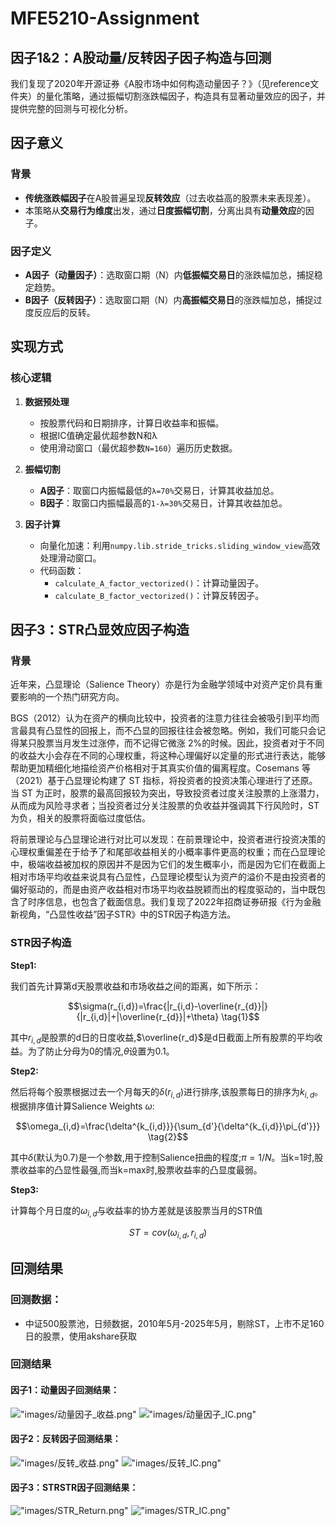 # MFE5210-Assignment

## 因子1&2：A股动量/反转因子因子构造与回测

我们复现了2020年开源证券《A股市场中如何构造动量因子？》（见reference文件夹）的量化策略，通过振幅切割涨跌幅因子，构造具有显著动量效应的因子，并提供完整的回测与可视化分析。

## 因子意义

### 背景

- **传统涨跌幅因子**在A股普遍呈现**反转效应**（过去收益高的股票未来表现差）。
- 本策略从**交易行为维度**出发，通过**日度振幅切割**，分离出具有**动量效应**的因子。

### 因子定义

- **A因子（动量因子）**：选取窗口期（N）内**低振幅交易日**的涨跌幅加总，捕捉稳定趋势。
- **B因子（反转因子）**：选取窗口期（N）内**高振幅交易日**的涨跌幅加总，捕捉过度反应后的反转。


## 实现方式

### 核心逻辑

1. **数据预处理**  
   
   - 按股票代码和日期排序，计算日收益率和振幅。
   - 根据IC值确定最优超参数N和λ
   - 使用滑动窗口（最优超参数`N=160`）遍历历史数据。

2. **振幅切割**  
   
   - **A因子**：取窗口内振幅最低的`λ=70%`交易日，计算其收益加总。
   - **B因子**：取窗口内振幅最高的`1-λ=30%`交易日，计算其收益加总。

3. **因子计算**  
   
   - 向量化加速：利用`numpy.lib.stride_tricks.sliding_window_view`高效处理滑动窗口。
   - 代码函数：  
     - `calculate_A_factor_vectorized()`：计算动量因子。  
     - `calculate_B_factor_vectorized()`：计算反转因子。

## 因子3：STR凸显效应因子构造

### 背景

近年来，凸显理论（Salience Theory）亦是行为金融学领域中对资产定价具有重要影响的一个热门研究方向。

BGS（2012）认为在资产的横向比较中，投资者的注意力往往会被吸引到平均而言最具有凸显性的回报上，而不凸显的回报往往会被忽略。例如，我们可能只会记得某只股票当月发生过涨停，而不记得它微涨 2%的时候。因此，投资者对于不同的收益大小会存在不同的心理权重，将这种心理偏好以定量的形式进行表达，能够帮助更加精细化地描绘资产价格相对于其真实价值的偏离程度。Cosemans 等（2021）基于凸显理论构建了 ST 指标，将投资者的投资决策心理进行了还原。当 ST 为正时，股票的最高回报较为突出，导致投资者过度关注股票的上涨潜力，从而成为风险寻求者；当投资者过分关注股票的负收益并强调其下行风险时，ST 为负，相关的股票将面临过度低估。

将前景理论与凸显理论进行对比可以发现：在前景理论中，投资者进行投资决策的心理权重偏差在于给予了和尾部收益相关的小概率事件更高的权重；而在凸显理论中，极端收益被加权的原因并不是因为它们的发生概率小，而是因为它们在截面上相对市场平均收益来说具有凸显性，凸显理论模型认为资产的溢价不是由投资者的偏好驱动的，而是由资产收益相对市场平均收益脱颖而出的程度驱动的，当中既包含了时序信息，也包含了截面信息。我们复现了2022年招商证券研报《行为金融新视角，“凸显性收益”因子STR》中的STR因子构造方法。

### STR因子构造
**Step1:**

我们⾸先计算第d天股票收益和市场收益之间的距离，如下所示：

$$\sigma(r_{i,d})=\frac{|r_{i,d}-\overline{r_{d}}|}{|r_{i,d}|+|\overline{r_{d}}|+\theta} \tag{1}$$

其中$r_{i,d}$是股票的d日的日度收益,$\overline{r_d}$是d日截面上所有股票的平均收益。为了防止分母为0的情况,$\theta$设置为0.1。

**Step2:**

然后将每个股票根据过去一个月每天的$\delta(r_{i,d})$进行排序,该股票每日的排序为$k_{i,d}$。根据排序值计算Salience Weights $\omega$:

$$\omega_{i,d}=\frac{\delta^{k_{i,d}}}{\sum_{d'}{\delta^{k_{i,d}}\pi_{d'}}} \tag{2}$$

其中$\delta$(默认为0.7)是一个参数,用于控制Salience扭曲的程度;$\pi=1/N$。当k=1时,股票收益率的凸显性最强,而当k=max时,股票收益率的凸显度最弱。

**Step3:**

计算每个月日度的$\omega_{i,d}$与收益率的协方差就是该股票当月的STR值

$$ST=cov(\omega_{i,d},r_{i,d})\tag{3}$$


## 回测结果

### 回测数据：
- 中证500股票池，日频数据，2010年5月-2025年5月，剔除ST，上市不足160日的股票，使用akshare获取

### 回测结果
#### 因子1：动量因子回测结果：
!["images/动量因子_收益.png"](images/动量因子_收益.png)
!["images/动量因子_IC.png"](images/动量因子_IC.png)

#### 因子2：反转因子回测结果：
!["images/反转_收益.png"](images/反转_收益.png)
!["images/反转_IC.png"](images/反转_IC.png)

#### 因子3：STRSTR因子回测结果：
!["images/STR_Return.png"](images/STR_Return.png)
!["images/STR_IC.png"](images/STR_IC.png)